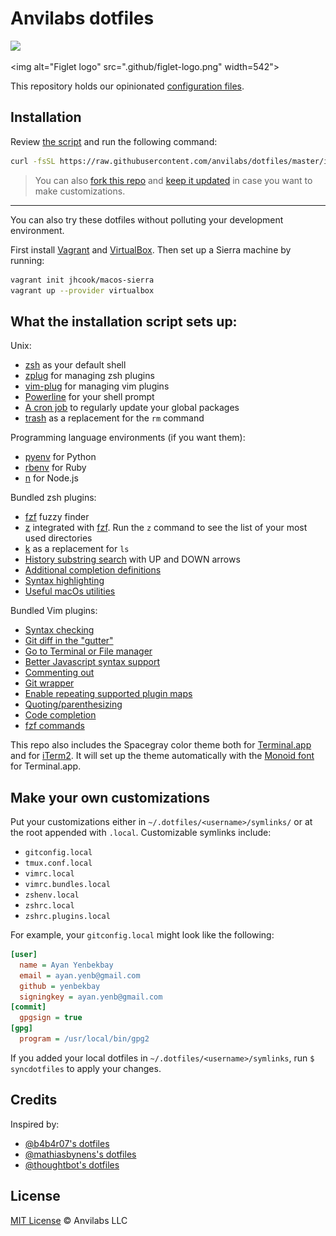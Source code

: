 # Anvilabs dotfiles

![](https://img.shields.io/badge/platform-osx-lightgrey.svg)

<img alt="Figlet logo" src=".github/figlet-logo.png" width=542">

This repository holds our opinionated [configuration files](https://en.wikipedia.org/wiki/Configuration_file).

## Installation

Review [the script](https://raw.githubusercontent.com/anvilabs/dotfiles/master/install.sh) and run the following command:
```bash
curl -fsSL https://raw.githubusercontent.com/anvilabs/dotfiles/master/install.sh | sh
```

> You can also [fork this repo](https://github.com/anvilabs/dotfiles#fork-destination-box) and [keep it updated](http://robots.thoughtbot.com/keeping-a-github-fork-updated) in case you want to make customizations.

---

You can also try these dotfiles without polluting your development environment.

First install [Vagrant](https://www.vagrantup.com/docs/installation/) and [VirtualBox](https://www.virtualbox.org/wiki/Downloads). Then set up a Sierra machine by running:

```bash
vagrant init jhcook/macos-sierra
vagrant up --provider virtualbox
```

## What the installation script sets up:

Unix:
- [zsh](http://www.zsh.org/) as your default shell
- [zplug](https://github.com/zplug/zplug) for managing zsh plugins
- [vim-plug](https://github.com/junegunn/vim-plug) for managing vim plugins
- [Powerline](https://github.com/banga/powerline-shell) for your shell prompt
- [A cron job](https://raw.githubusercontent.com/anvilabs/dotfiles/master/update.sh) to regularly update your global packages
- [trash](http://hasseg.org/trash/) as a replacement for the `rm` command

Programming language environments (if you want them):

- [pyenv](https://github.com/yyuu/pyenv) for Python
- [rbenv](https://github.com/rbenv/rbenv) for Ruby
- [n](https://github.com/tj/n) for Node.js

Bundled zsh plugins:
- [fzf](https://github.com/junegunn/fzf) fuzzy finder
- [z](https://github.com/rupa/z) integrated with [fzf](https://github.com/junegunn/fzf). Run the `z` command to see the list of your most used directories
- [k](https://github.com/supercrabtree/k) as a replacement for `ls`
- [History substring search](https://github.com/zsh-users/zsh-history-substring-search) with UP and DOWN arrows
- [Additional completion definitions](https://github.com/zsh-users/zsh-completions)
- [Syntax highlighting](https://github.com/zsh-users/zsh-syntax-highlighting)
- [Useful macOs utilities](https://github.com/robbyrussell/oh-my-zsh/tree/master/plugins/osx)

Bundled Vim plugins:
- [Syntax checking](https://github.com/scrooloose/syntastic)
- [Git diff in the "gutter"](https://github.com/airblade/vim-gitgutter)
- [Go to Terminal or File manager](https://github.com/justinmk/vim-gtfo)
- [Better Javascript syntax support](https://github.com/pangloss/vim-javascript)
- [Commenting out](https://github.com/tomtom/tcomment_vim)
- [Git wrapper](https://github.com/tpope/vim-fugitive)
- [Enable repeating supported plugin maps](https://github.com/tpope/vim-repeat)
- [Quoting/parenthesizing](https://github.com/tpope/vim-surround)
- [Code completion](https://github.com/Valloric/YouCompleteMe)
- [fzf commands](https://github.com/junegunn/fzf.vim)

This repo also includes the Spacegray color theme both for [Terminal.app](https://github.com/wtanna/Spacegray-OSX-Terminal-Theme) and for [iTerm2](https://github.com/christianbundy/spacegrey-iterm). It will set up the theme automatically with the [Monoid font](https://larsenwork.com/monoid/) for Terminal.app.

## Make your own customizations

Put your customizations either in `~/.dotfiles/<username>/symlinks/` or at the root appended with `.local`. Customizable symlinks include:

- `gitconfig.local`
- `tmux.conf.local`
- `vimrc.local`
- `vimrc.bundles.local`
- `zshenv.local`
- `zshrc.local`
- `zshrc.plugins.local`

For example, your `gitconfig.local` might look like the following:

```ini
[user]
  name = Ayan Yenbekbay
  email = ayan.yenb@gmail.com
  github = yenbekbay
  signingkey = ayan.yenb@gmail.com
[commit]
  gpgsign = true
[gpg]
  program = /usr/local/bin/gpg2
```

If you added your local dotfiles in `~/.dotfiles/<username>/symlinks`, run `$ syncdotfiles` to apply your changes.

## Credits

Inspired by:

- [@b4b4r07's dotfiles](https://github.com/b4b4r07/dotfiles)
- [@mathiasbynens's dotfiles](https://github.com/mathiasbynens/dotfiles)
- [@thoughtbot's dotfiles](https://github.com/thoughtbot/dotfiles)

## License

[MIT License](./LICENSE) © Anvilabs LLC
